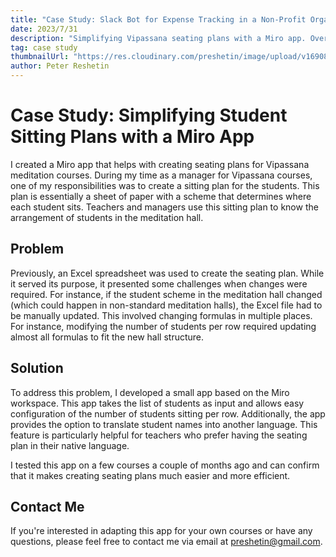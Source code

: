 ```yaml
---
title: "Case Study: Slack Bot for Expense Tracking in a Non-Profit Organization"
date: 2023/7/31
description: "Simplifying Vipassana seating plans with a Miro app. Overcoming Excel's limitations, the app adapts to various hall structures and offers name translations."
tag: case study
thumbnailUrl: "https://res.cloudinary.com/preshetin/image/upload/v1690821106/preshetin.com/sitting-plan-miro/Sitting_Plan_23_tnerok.pdf"
author: Peter Reshetin
---
```


# Case Study: Simplifying Student Sitting Plans with a Miro App

I created a Miro app that helps with creating seating plans for Vipassana meditation courses. During my time as a manager for Vipassana courses, one of my responsibilities was to create a sitting plan for the students. This plan is essentially a sheet of paper with a scheme that determines where each student sits. Teachers and managers use this sitting plan to know the arrangement of students in the meditation hall.

## Problem

Previously, an Excel spreadsheet was used to create the seating plan. While it served its purpose, it presented some challenges when changes were required. For instance, if the student scheme in the meditation hall changed (which could happen in non-standard meditation halls), the Excel file had to be manually updated. This involved changing formulas in multiple places. For instance, modifying the number of students per row required updating almost all formulas to fit the new hall structure.

## Solution

To address this problem, I developed a small app based on the Miro workspace. This app takes the list of students as input and allows easy configuration of the number of students sitting per row. Additionally, the app provides the option to translate student names into another language. This feature is particularly helpful for teachers who prefer having the seating plan in their native language.

I tested this app on a few courses a couple of months ago and can confirm that it makes creating seating plans much easier and more efficient.

## Contact Me

If you're interested in adapting this app for your own courses or have any questions, please feel free to contact me via email at preshetin@gmail.com.


